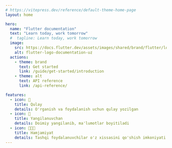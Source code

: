 ```yaml
---
# https://vitepress.dev/reference/default-theme-home-page
layout: home

hero:
  name: "Flutter documentation"
  text: "Learn today, work tomorrow"
  #  tagline: Learn today, work tomorrow
  image:
    src: https://docs.flutter.dev/assets/images/shared/brand/flutter/logo/square.svg
    alt: flutter-logo-documentation-uz
  actions:
    - theme: brand
      text: Get started
      link: /guide/get-started/introduction
    - theme: alt
      text: API reference
      link: /api-reference/

features:
  - icon: 🚀
    title: Qulay
    details: O'rganish va foydalanish uchun qulay yozilgan
  - icon: 🔄
    title: Yangilanuvchan
    details: Doimiy yangilanib, ma'lumotlar boyitiladi
  - icon: 🧑🏻‍💻
    title: Hamjamiyat
    details: Tashqi foydalanuvchilar o'z xissasini qo'shish imkoniyati
---
```


